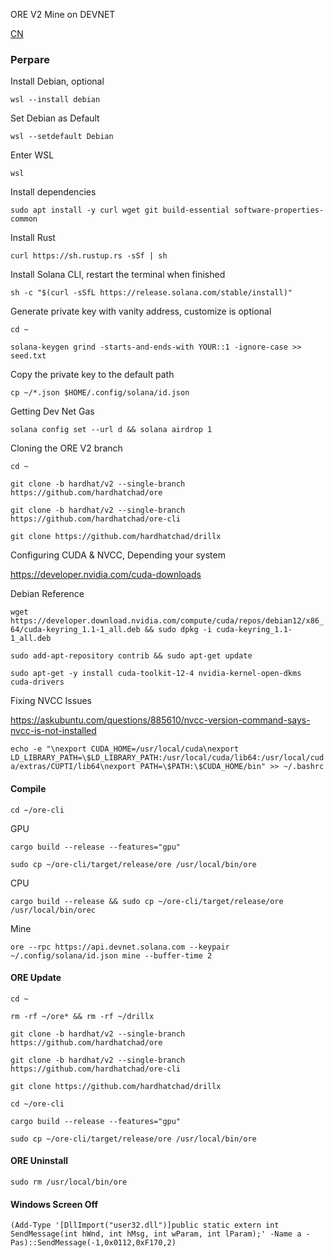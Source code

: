 ORE V2 Mine on DEVNET

[CN](https://github.com/smxl/ore-v2-mine/blob/main/README_CN.md)

### Perpare

Install Debian, optional

`wsl --install debian`

Set Debian as Default

`wsl --setdefault Debian`

Enter WSL

`wsl`

Install dependencies

`sudo apt install -y curl wget git build-essential software-properties-common`

Install Rust

`curl https://sh.rustup.rs -sSf | sh`

Install Solana CLI, restart the terminal when finished

`sh -c "$(curl -sSfL https://release.solana.com/stable/install)"`

Generate private key with vanity address, customize is optional

`cd ~`

`solana-keygen grind -starts-and-ends-with YOUR::1 -ignore-case >> seed.txt`

Copy the private key to the default path

`cp ~/*.json $HOME/.config/solana/id.json`

Getting Dev Net Gas

`solana config set --url d && solana airdrop 1`

Cloning the ORE V2 branch

`cd ~`

`git clone -b hardhat/v2 --single-branch https://github.com/hardhatchad/ore`

`git clone -b hardhat/v2 --single-branch https://github.com/hardhatchad/ore-cli`

`git clone https://github.com/hardhatchad/drillx`

Configuring CUDA & NVCC, Depending your system

https://developer.nvidia.com/cuda-downloads

Debian Reference

`wget https://developer.download.nvidia.com/compute/cuda/repos/debian12/x86_64/cuda-keyring_1.1-1_all.deb && sudo dpkg -i cuda-keyring_1.1-1_all.deb`

`sudo add-apt-repository contrib && sudo apt-get update`

`sudo apt-get -y install cuda-toolkit-12-4 nvidia-kernel-open-dkms cuda-drivers`

Fixing NVCC Issues

https://askubuntu.com/questions/885610/nvcc-version-command-says-nvcc-is-not-installed

`echo -e "\nexport CUDA_HOME=/usr/local/cuda\nexport LD_LIBRARY_PATH=\$LD_LIBRARY_PATH:/usr/local/cuda/lib64:/usr/local/cuda/extras/CUPTI/lib64\nexport PATH=\$PATH:\$CUDA_HOME/bin" >> ~/.bashrc`

#### Compile

`cd ~/ore-cli`

GPU

`cargo build --release --features="gpu"`

`sudo cp ~/ore-cli/target/release/ore /usr/local/bin/ore`

CPU

`cargo build --release && sudo cp ~/ore-cli/target/release/ore /usr/local/bin/orec`

Mine

`ore --rpc https://api.devnet.solana.com --keypair ~/.config/solana/id.json mine --buffer-time 2`

#### ORE Update

`cd ~`

`rm -rf ~/ore* && rm -rf ~/drillx`

`git clone -b hardhat/v2 --single-branch https://github.com/hardhatchad/ore`

`git clone -b hardhat/v2 --single-branch https://github.com/hardhatchad/ore-cli`

`git clone https://github.com/hardhatchad/drillx`

`cd ~/ore-cli`

`cargo build --release --features="gpu"`

`sudo cp ~/ore-cli/target/release/ore /usr/local/bin/ore`

#### ORE Uninstall

`sudo rm /usr/local/bin/ore`

#### Windows Screen Off

`(Add-Type '[DllImport("user32.dll")]public static extern int SendMessage(int hWnd, int hMsg, int wParam, int lParam);' -Name a -Pas)::SendMessage(-1,0x0112,0xF170,2)`
